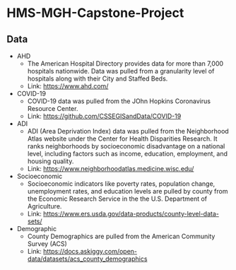 # HMS-MGH-Capstone-Project

## Data 
* AHD 
  * The American Hospital Directory provides data for more than 7,000 hospitals nationwide. Data was pulled from a granularity level of hospitals along with their City and Staffed Beds.
  * Link: https://www.ahd.com/
* COVID-19
  * COVID-19 data was pulled from the JOhn Hopkins Coronavirus Resource Center.
  * Link: https://github.com/CSSEGISandData/COVID-19
* ADI 
  * ADI (Area Deprivation Index) data was pulled from the Neighborhood Atlas website under the Center for Health Disparities Research. It ranks neighborhoods by socioeconomic disadvantage on a national level, including factors such as income, education, employment, and housing quality. 
  * Link: https://www.neighborhoodatlas.medicine.wisc.edu/
* Socioeconomic
  * Socioeconomic indicators like poverty rates, population change, unemployment rates, and education levels are pulled by county from the Economic Research Service in the the U.S. Department of Agriculture.
  * Link: https://www.ers.usda.gov/data-products/county-level-data-sets/
* Demographic
  * County Demographics are pulled from the American Community Survey (ACS)
  * Link: https://docs.askiggy.com/open-data/datasets/acs_county_demographics

